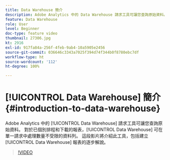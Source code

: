 ```yaml
---
title: Data Warehouse 簡介
description: Adobe Analytics 中的 Data Warehouse 請求工具可讓您查詢原始資料。 對於已個別排程和下載的報表，Data Warehouse 可在單一請求中處理數量不受限的資料列。 這段影片將介紹此工具，包括建立 Data Warehouse 報表的逐步解說。
feature: Data Warehouse
role: User
level: Beginner
doc-type: feature video
thumbnail: 27306.jpg
kt: 2916
exl-id: 917fa84a-256f-4feb-9ab4-10a5905e2456
source-git-commit: 036646c3343a7025f394d74f344b0f8780ebc7df
workflow-type: ht
source-wordcount: '112'
ht-degree: 100%

---
```


# [!UICONTROL Data Warehouse] 簡介 {#introduction-to-data-warehouse}

Adobe Analytics 中的 [!UICONTROL Data Warehouse] 請求工具可讓您查詢原始資料。 對於已個別排程和下載的報表，[!UICONTROL Data Warehouse] 可在單一請求中處理數量不受限的資料列。 這段影片將介紹此工具，包括建立 [!UICONTROL Data Warehouse] 報表的逐步解說。

>[!VIDEO](https://video.tv.adobe.com/v/27306/?quality=12)
